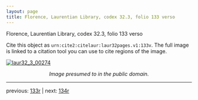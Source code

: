 ```yaml
---
layout: page
title: Florence, Laurentian Library, codex 32.3, folio 133 verso
---
```


Florence, Laurentian Library, codex 32.3, folio 133 verso

Cite this object as `urn:cite2:citelaur:laur32pages.v1:133v`.  The full image is linked to a citation tool you can use to cite regions of the image.

[![laur32_3_00274](http://www.homermultitext.org/iipsrv?IIIF=/project/homer/pyramidal/deepzoom/citelaur/laur32imgs/v1/laur32_3_00274.tif/full/800,/0/default.jpg)](http://www.homermultitext.org/ict2/?urn=urn:cite2:citelaur:laur32imgs.v1:laur32_3_00274) 

<p style="text-align: center; font-style: italic;">Image presumed to in the public domain.</p>

---

previous: [133r](../133r/) | next: [134r](../134r/)